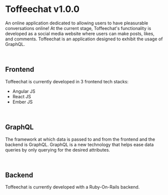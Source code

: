 # Toffeechat v1.0.0
An online application dedicated to allowing users to have pleasurable conversations online!  At the current stage, Toffeechat's functionality is developed as a social media website where users can make posts, likes, and comments.  Toffeechat is an application designed to exhibit the usage of GraphQL. 

&nbsp;

## Frontend

Toffeechat is currently developed in 3 frontend tech stacks:

- Angular JS
- React JS
- Ember JS

&nbsp;

## GraphQL

The framework at which data is passed to and from the frontend and the backend is GraphQL.  GraphQL is a new technology that helps ease data queries by only querying for the desired attributes.

&nbsp;

## Backend

Toffeechat is currently developed with a Ruby-On-Rails backend.

